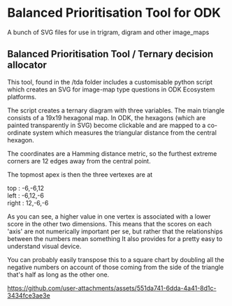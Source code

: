 # Balanced Prioritisation Tool for ODK
A bunch of SVG files for use in trigram, digram and other image_maps

## Balanced Prioritisation Tool / Ternary decision allocator

This tool, found in the /tda folder includes a customisable python script which creates an SVG for image-map type questions in ODK Ecosystem platforms.

The script creates a ternary diagram with three variables. The main triangle consists of a 19x19 hexagonal map.
In ODK, the hexagons (which are painted transparently in SVG) become clickable and are mapped to a co-ordinate system which measures the triangular distance from the central hexagon. 

The coordinates are a Hamming distance metric, so the furthest extreme corners are 12 edges away from the central point.

The topmost apex is then the three vertexes are at 

top   :  -6,-6,12  
left  :  -6,12,-6  
right :  12,-6,-6  

As you can see, a higher value in one vertex is associated with a lower score in the other two dimensions.
This means that the scores on each 'axis' are not numerically important per se, but rather that the relationships between the numbers mean something
It also provides for a pretty easy to understand visual device.

You can probably easily transpose this to a square chart by doubling all the negative numbers on account of those coming from the side of the triangle that's half as long as the other one. 


https://github.com/user-attachments/assets/551da741-6dda-4a41-8d1c-3434fce3ae3e

